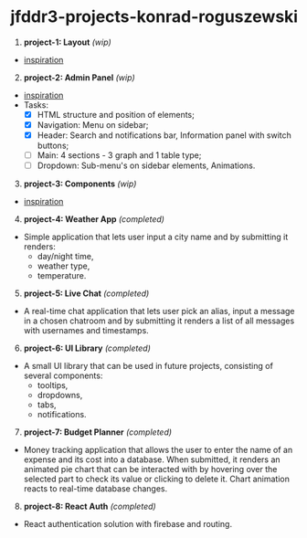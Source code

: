 # jfddr3-projects-konrad-roguszewski
1. **project-1: Layout** *(wip)*
- [inspiration](https://dribbble.com/shots/14414650-Healthy-Food-Landing-Page/attachments/6091409?mode=media)
2. **project-2: Admin Panel** *(wip)* 
- [inspiration](https://www.behance.net/gallery/117753031/Bookpet-Vet-Dashboard?tracking_source=search_projects_recommended%7Cadmin%20panel)
- Tasks:
  - [x] HTML structure and position of elements;
  - [x] Navigation: Menu on sidebar;
  - [x] Header: Search and notifications bar, Information panel with switch buttons;
  - [ ] Main: 4 sections - 3 graph and 1 table type;
  - [ ] Dropdown: Sub-menu's on sidebar elements, Animations.
3. **project-3: Components** *(wip)*
- [inspiration](https://element.eleme.io/#/en-US/component/dialog)
4. **project-4: Weather App** *(completed)*

- Simple application that lets user input a city name and by submitting it renders:
  - day/night time,
  - weather type,
  - temperature.
5. **project-5: Live Chat** *(completed)*

- A real-time chat application that lets user pick an alias, input a message in a chosen chatroom and by submitting it renders a list of all messages with usernames and timestamps.

6. **project-6: UI Library** *(completed)*

- A small UI library that can be used in future projects, consisting of several components:
  - tooltips,
  - dropdowns,
  - tabs,
  - notifications.

7. **project-7: Budget Planner** *(completed)*

- Money tracking application that allows the user to enter the name of an expense and its cost into a database. When submitted, it renders an animated pie chart that can be interacted with by hovering over the selected part to check its value or clicking to delete it. Chart animation reacts to real-time database changes.

8. **project-8: React Auth** *(completed)*

- React authentication solution with firebase and routing.
